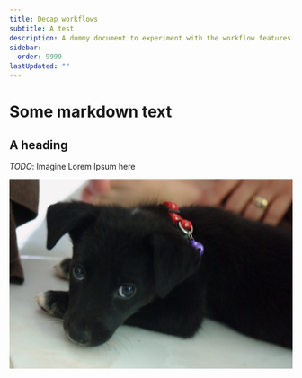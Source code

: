 ```yaml
---
title: Decap workflows
subtitle: A test
description: A dummy document to experiment with the workflow features of Decap
sidebar:
  order: 9999
lastUpdated: ""
---
```

# Some markdown text

## A heading

*TODO*: Imagine Lorem Ipsum here

![](src/assets/widget.jpg)
